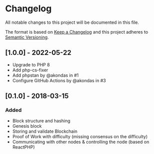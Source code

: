 # Changelog
All notable changes to this project will be documented in this file.

The format is based on [Keep a Changelog](http://keepachangelog.com/en/1.0.0/)
and this project adheres to [Semantic Versioning](http://semver.org/spec/v2.0.0.html).

## [1.0.0] - 2022-05-22
- Upgrade to PHP 8
- Add php-cs-fixer
- Add phpstan by @akondas in #1
- Configure GitHub Actions by @akondas in #3

## [0.1.0] - 2018-03-15
### Added
 - Block structure and hashing
 - Genesis block
 - Storing and validate Blockchain
 - Proof of Work with difficulty (missing consensus on the difficulty)
 - Communicating with other nodes & controlling the node (based on ReactPHP)
